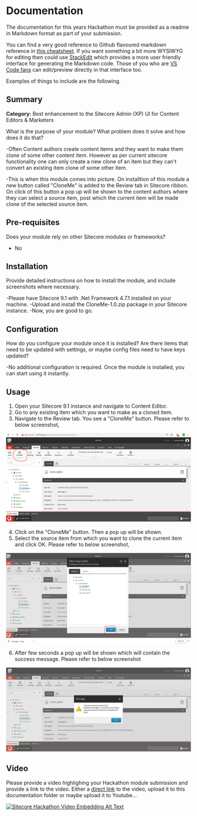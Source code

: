 # Documentation

The documentation for this years Hackathon must be provided as a readme in Markdown format as part of your submission. 

You can find a very good reference to Github flavoured markdown reference in [this cheatsheet](https://github.com/adam-p/markdown-here/wiki/Markdown-Cheatsheet). If you want something a bit more WYSIWYG for editing then could use [StackEdit](https://stackedit.io/app) which provides a more user friendly interface for generating the Markdown code. Those of you who are [VS Code fans](https://code.visualstudio.com/docs/languages/markdown#_markdown-preview) can edit/preview directly in that interface too.

Examples of things to include are the following.

## Summary

**Category:** Best enhancement to the Sitecore Admin (XP) UI for Content Editors & Marketers

What is the purpose of your module? What problem does it solve and how does it do that?

-Often Content authors create content items and they want to make them clone of some other content item. However as per current sitecore 
functionality one can only create a new clone of an item but they can't convert an existing item clone of some other item.

-This is when this module comes into picture. On installtion of this module a new button called "CloneMe" is added to the Review tab in 
Sitecore ribbon. On click of this button a pop up will be shown to the content authors where they can select a source item, 
post which the current item will be made clone of the selected source item.

## Pre-requisites

Does your module rely on other Sitecore modules or frameworks?

- No

## Installation

Provide detailed instructions on how to install the module, and include screenshots where necessary.

-Please have Sitecore 9.1 with .Net Framework 4.7.1 installed on your machine.
-Upload and install the CloneMe-1.0.zip package in your Sitecore instance.
-Now, you are good to go.

## Configuration

How do you configure your module once it is installed? Are there items that need to be updated with settings, or maybe config files need to have keys updated?

-No additional configuration is required. Once the module is installed, you can start using it instantly.

## Usage

1. Open your Sitecore 9.1 instance and navigate to Content Editor.
2. Go to any existing item which you want to make as a cloned item.
3. Navigate to the Review tab. You see a "CloneMe" button. Please refer to below screenshot,

![CloneMe Button](images/cloneme-button.png?raw=true "CloneMe Button")


4. Click on the "CloneMe" button. Then a pop up will be shown.
5. Select the source item from which you want to clone the current item and click OK. Please refer to below screenshot,

![Select Source Item](images/select-source-item.png?raw=true "Select Source Item")


6. After few seconds a pop up will be shown which will contain the success message. Please refer to below screenshot

![Clone Success Message](images/clone-success-message.png?raw=true "Clone Success Message")


## Video

Please provide a video highlighing your Hackathon module submission and provide a link to the video. Either a [direct link](https://www.youtube.com/watch?v=EpNhxW4pNKk) to the video, upload it to this documentation folder or maybe upload it to Youtube...

[![Sitecore Hackathon Video Embedding Alt Text](https://img.youtube.com/vi/EpNhxW4pNKk/0.jpg)](https://www.youtube.com/watch?v=EpNhxW4pNKk)
